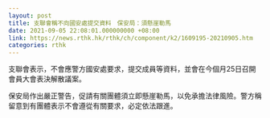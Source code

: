```yaml
---
layout: post
title: 支聯會稱不向國安處提交資料　保安局：須懸崖勒馬
date: 2021-09-05 22:08:01.000000000 +08:00
link: https://news.rthk.hk/rthk/ch/component/k2/1609195-20210905.htm
categories: rthk
---
```


支聯會表示，不會應警方國安處要求，提交成員等資料，並會在今個月25日召開會員大會表決解散議案。

保安局作出嚴正警告，促請有關團體須立即懸崖勒馬，以免承擔法律風險。警方稱留意到有團體表示不會遵從有關要求，必定依法跟進。
